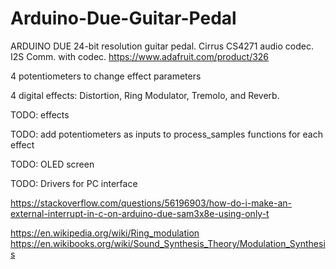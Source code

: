 # Arduino-Due-Guitar-Pedal

ARDUINO DUE 24-bit resolution guitar pedal.
Cirrus CS4271 audio codec. 
I2S Comm. with codec.
https://www.adafruit.com/product/326

4 potentiometers to change effect parameters

4 digital effects: Distortion, Ring Modulator, Tremolo, and Reverb.

TODO: effects

TODO: add potentiometers as inputs to process_samples functions for each effect

TODO: OLED screen

TODO: Drivers for PC interface

https://stackoverflow.com/questions/56196903/how-do-i-make-an-external-interrupt-in-c-on-arduino-due-sam3x8e-using-only-t

https://en.wikipedia.org/wiki/Ring_modulation
https://en.wikibooks.org/wiki/Sound_Synthesis_Theory/Modulation_Synthesis


